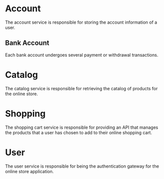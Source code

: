 # Account

The account service is responsible for storing the account information of a user.
## Bank Account

Each bank account undergoes several payment or withdrawal transactions.
# Catalog 

The catalog service is responsible for retrieving the catalog of products for the online store.
# Shopping 

The shopping cart service is responsible for providing an API that manages the products that a user has chosen to add to their online shopping cart.


# User 

The user service is responsible for being the authentication gateway for the online store application.